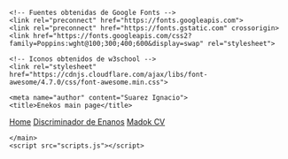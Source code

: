 <!DOCTYPE html>
<html lang="es">

<head>
    <link rel="stylesheet" href="estilos.css">
    <meta name="viewport" content="width=device-width, initial-scale=1.0">
    <meta charset="utf-8">

    <!-- Fuentes obtenidas de Google Fonts -->
    <link rel="preconnect" href="https://fonts.googleapis.com">
    <link rel="preconnect" href="https://fonts.gstatic.com" crossorigin>
    <link href="https://fonts.googleapis.com/css2?family=Poppins:wght@100;300;400;600&display=swap" rel="stylesheet">

    <!-- Iconos obtenidos de w3school -->
    <link rel="stylesheet" href="https://cdnjs.cloudflare.com/ajax/libs/font-awesome/4.7.0/css/font-awesome.min.css">

    <meta name="author" content="Suarez Ignacio">
    <title>Enekos main page</title>
</head>

<body>
    <main>
        <a href="/README.md">Home</a>
        <a href="/Discriminador de enanos/index.html">Discriminador de Enanos</a>
        <a href="/cv/cv.html">Madok CV</a>


    </main>
    <script src="scripts.js"></script>
</body>
</html>
